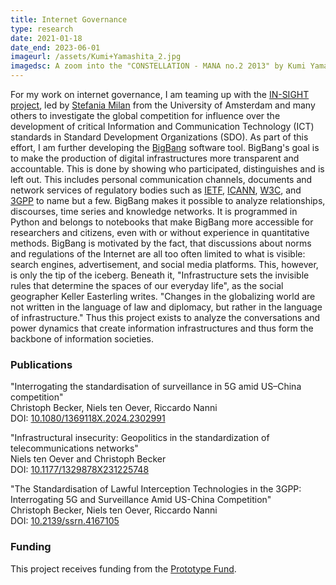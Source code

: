 ```yaml
---
title: Internet Governance
type: research
date: 2021-01-18
date_end: 2023-06-01
imageurl: /assets/Kumi+Yamashita_2.jpg
imagedsc: A zoom into the "CONSTELLATION - MANA no.2 2013" by Kumi Yamashita
---
```


For my work on internet governance, I am teaming up with the [IN-SIGHT project](https://in-sight.it/), led by [Stefania Milan](https://www.stefaniamilan.net/) from the University of Amsterdam and many others to investigate the global competition for influence over the development of critical Information and Communication Technology (ICT) standards in Standard Development Organizations (SDO). As part of this effort, I am further developing the [BigBang](https://datactive.github.io/bigbang/) software tool. BigBang's goal is to make the production of digital infrastructures more transparent and accountable. This is done by showing who participated, distinguishes and is left out. This includes personal communication channels, documents and network services of regulatory bodies such as [IETF](https://www.ietf.org/), [ICANN](https://www.icann.org/), [W3C](https://www.w3.org/), and [3GPP](https://www.3gpp.org/) to name but a few. BigBang makes it possible to analyze relationships, discourses, time series and knowledge networks. It is programmed in Python and belongs to notebooks that make BigBang more accessible for researchers and citizens, even with or without experience in quantitative methods.
BigBang is motivated by the fact, that discussions about norms and regulations of the Internet are all too often limited to what is visible: search engines, advertisement, and social media platforms. This, however, is only the tip of the iceberg. Beneath it, "Infrastructure sets the invisible rules that determine the spaces of our everyday life", as the social geographer Keller Easterling writes. "Changes in the globalizing world are not written in the language of law and diplomacy, but rather in the language of infrastructure." Thus this project exists to analyze the conversations and power dynamics that create information infrastructures and thus form the backbone of information societies.


### Publications
"Interrogating the standardisation of surveillance in 5G amid US–China competition"<br/>
Christoph Becker, Niels ten Oever, Riccardo Nanni<br/>
DOI: [10.1080/1369118X.2024.2302991](https://doi.org/10.1080/1369118X.2024.2302991)

"Infrastructural insecurity: Geopolitics in the standardization of telecommunications networks"<br/>
Niels ten Oever and Christoph Becker<br/>
DOI: [10.1177/1329878X231225748](https://doi.org/10.1177/1329878X231225748)

"The Standardisation of Lawful Interception Technologies in the 3GPP: Interrogating 5G and Surveillance Amid US-China Competition"<br/>
Christoph Becker, Niels ten Oever, Riccardo Nanni<br/>
DOI: [10.2139/ssrn.4167105](http://dx.doi.org/10.2139/ssrn.4167105)

### Funding
This project receives funding from the [Prototype Fund](https://prototypefund.de/project/bigbang/).
